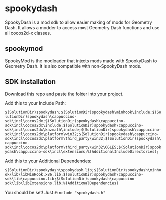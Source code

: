 # spookydash

SpookyDash is a mod sdk to allow easier making of mods for Geometry Dash. It allows a modder to access most Geometry Dash functions and use all cocos2d-x classes.

## spookymod

SpookyMod is the modloader that injects mods made with SpookyDash to Geometry Dash. It is also compatible with non-SpookyDash mods.

## SDK installation

Download this repo and paste the folder into your project. 

Add this to your Include Path: 

```$(SolutionDir)spookydash;$(SolutionDir)spookydash\minhook\include;$(SolutionDir)spookydash\cappuccino-sdk\incl\cocos2dx;$(SolutionDir)spookydash\cappuccino-sdk\incl\cocos2dx\include;$(SolutionDir)spookydash\cappuccino-sdk\incl\cocos2dx\kazmath\include;$(SolutionDir)spookydash\cappuccino-sdk\incl\cocos2dx\platform\win32;$(SolutionDir)spookydash\cappuccino-sdk\incl\cocos2dx\platform\third_party\win32;$(SolutionDir)spookydash\cappuccino-sdk\incl\cocos2dx\platform\third_party\win32\OGLES;$(SolutionDir)spookydash\cappuccino-sdk\incl\extensions;%(AdditionalIncludeDirectories);```

Add this to your Additional Dependencies:

```$(SolutionDir)spookydash\spookydash.lib;$(SolutionDir)spookydash\minhook\lib\libMinHook.x86.lib;$(SolutionDir)spookydash\cappuccino-sdk\lib\cappuccino.lib;$(SolutionDir)spookydash\cappuccino-sdk\lib\libExtensions.lib;%(AdditionalDependencies)```

You should be set! Just `#include "spookydash.h"`
